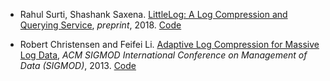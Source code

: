 

+ Rahul Surti, Shashank Saxena. [LittleLog: A Log Compression and Querying Service](https://shashanksaxena.me/assets/docs/little_log.pdf), *preprint*, 2018. [Code](https://github.com/Salil999/LittleLog)

+ Robert Christensen and Feifei Li. [Adaptive Log Compression for Massive Log Data](https://www.cs.utah.edu/~lifeifei/papers/compresslog.pdf), *ACM SIGMOD International Conference on Management of Data (SIGMOD)*, 2013. [Code](https://pubweb.eng.utah.edu/~robertc/archiver.html#code)






